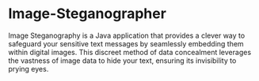 # Image-Steganographer
Image Steganography is a Java application that provides a clever way to safeguard your sensitive text messages by seamlessly embedding them within digital images. This discreet method of data concealment leverages the vastness of image data to hide your text, ensuring its invisibility to prying eyes.
